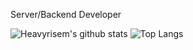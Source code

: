 Server/Backend Developer


![Heavyrisem's github stats](https://github-readme-stats.vercel.app/api?username=heavyrisem&count_private=true&show_icons=true&hide=prs,issues,contribs&theme=graywhite)
![Top Langs](https://github-readme-stats.vercel.app/api/top-langs/?username=Heavyrisem)
